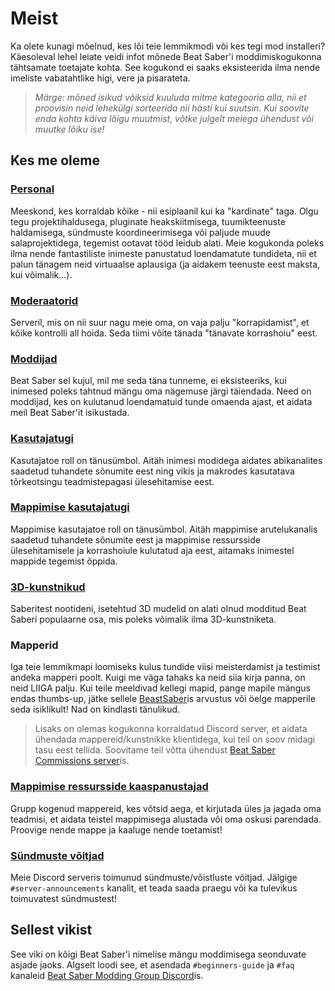 # Meist
Ka olete kunagi mõelnud, kes lõi teie lemmikmodi või kes tegi mod installeri? Käesoleval lehel leiate veidi infot mõnede Beat Saber'i moddimiskogukonna tähtsamate toetajate kohta. See kogukond ei saaks eksisteerida ilma nende imeliste vabatahtlike higi, vere ja pisarateta.

> *Märge: mõned isikud võiksid kuuluda mitme kategooria alla, nii et proovisin neid lehekülgi sorteerida nii hästi kui suutsin. Kui soovite enda kohta käiva lõigu muutmist, võtke julgelt meiega ühendust või muutke lõiku ise!*

## Kes me oleme
### [Personal](./staff.md)
Meeskond, kes korraldab kõike - nii esiplaanil kui ka "kardinate" taga. Olgu tegu projektihaldusega, pluginate heakskiitmisega, tuumikteenuste haldamisega, sündmuste koordineerimisega või paljude muude salaprojektidega, tegemist ootavat tööd leidub alati. Meie kogukonda poleks ilma nende fantastiliste inimeste panustatud loendamatute tundideta, nii et palun tänagem neid virtuaalse aplausiga (ja aidakem teenuste eest maksta, kui võimalik...).

### [Moderaatorid](./moderators.md)
Serveril, mis on nii suur nagu meie oma, on vaja palju "korrapidamist", et kõike kontrolli all hoida. Seda tiimi võite tänada "tänavate korrashoiu" eest.

### [Moddijad](./modders.md)
Beat Saber sel kujul, mil me seda täna tunneme, ei eksisteeriks, kui inimesed poleks tahtnud mängu oma nägemuse järgi täiendada. Need on moddijad, kes on kulutanud loendamatuid tunde omaenda ajast, et aidata meil Beat Saber'it isikustada.

### [Kasutajatugi](./supports.md)
Kasutajatoe roll on tänusümbol. Aitäh inimesi modidega aidates abikanalites saadetud tuhandete sõnumite eest ning vikis ja makrodes kasutatava tõrkeotsingu teadmistepagasi ülesehitamise eest.

### [Mappimise kasutajatugi](./mapping-supports.md)
Mappimise kasutajatoe roll on tänusümbol. Aitäh mappimise arutelukanalis saadetud tuhandete sõnumite eest ja mappimise ressursside ülesehitamisele ja korrashoiule kulutatud aja eest, aitamaks inimestel mappide tegemist õppida.

### [3D-kunstnikud](./3d-artists.md)
Saberitest nootideni, isetehtud 3D mudelid on alati olnud modditud Beat Saberi populaarne osa, mis poleks võimalik ilma 3D-kunstniketa.

### Mapperid
Iga teie lemmikmapi loomiseks kulus tundide viisi meisterdamist ja testimist andeka mapperi poolt. Kuigi me väga tahaks ka neid siia kirja panna, on neid LIIGA palju. Kui teile meeldivad kellegi mapid, pange mapile mängus endas thumbs-up, jätke sellele [BeastSaber](https://bsaber.com)is arvustus või öelge mapperile seda isiklikult! Nad on kindlasti tänulikud.

> Lisaks on olemas kogukonna korraldatud Discord server, et aidata ühendada mappereid/kunstnikke klientidega, kui teil on soov midagi tasu eest tellida. Soovitame teil võtta ühendust [Beat Saber Commissions server](https://discord.gg/4RbcH5G)is.

### [Mappimise ressursside kaaspanustajad](/mapping/mapping-credits.md)
Grupp kogenud mappereid, kes võtsid aega, et kirjutada üles ja jagada oma teadmisi, et aidata teistel mappimisega alustada või oma oskusi parendada. Proovige nende mappe ja kaaluge nende toetamist!

### [Sündmuste võitjad](./event-winner.md)
Meie Discord serveris toimunud sündmuste/võistluste võitjad. Jälgige `#server-announcements` kanalit, et teada saada praegu või ka tulevikus toimuvatest sündmustest!

## Sellest vikist

See viki on kõigi Beat Saber'i nimelise mängu moddimisega seonduvate asjade jaoks. Algselt loodi see, et asendada `#beginners-guide` ja `#faq` kanaleid [Beat Saber Modding Group Discord](https://discord.gg/beatsabermods)is.
